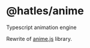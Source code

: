 # @hatles/anime

Typescript animation engine

Rewrite of [anime.js](https://github.com/juliangarnier/anime) library.
